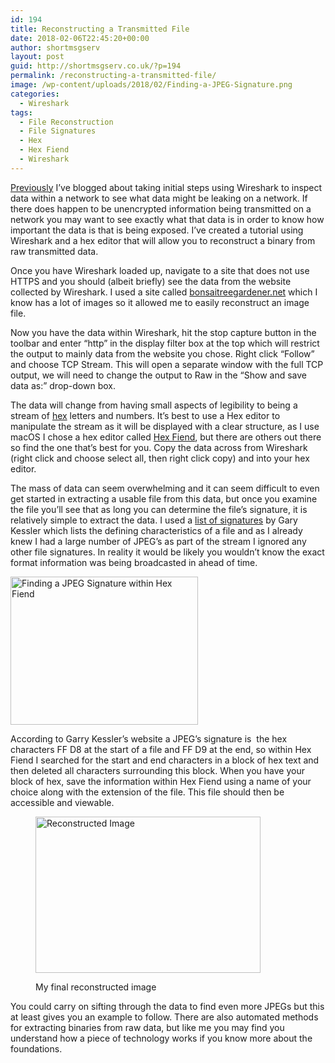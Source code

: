 ```yaml
---
id: 194
title: Reconstructing a Transmitted File
date: 2018-02-06T22:45:20+00:00
author: shortmsgserv
layout: post
guid: http://shortmsgserv.co.uk/?p=194
permalink: /reconstructing-a-transmitted-file/
image: /wp-content/uploads/2018/02/Finding-a-JPEG-Signature.png
categories:
  - Wireshark
tags:
  - File Reconstruction
  - File Signatures
  - Hex
  - Hex Fiend
  - Wireshark
---
```

[Previously](http://shortmsgserv.co.uk/diving-into-wireshark/) I&#8217;ve blogged about taking initial steps using Wireshark to inspect data within a network to see what data might be leaking on a network. If there does happen to be unencrypted information being transmitted on a network you may want to see exactly what that data is in order to know how important the data is that is being exposed. I&#8217;ve created a tutorial using Wireshark and a hex editor that will allow you to reconstruct a binary from raw transmitted data.

Once you have Wireshark loaded up, navigate to a site that does not use HTTPS and you should (albeit briefly) see the data from the website collected by Wireshark. I used a site called <a href="http://www.bonsaitreegardener.net" target="_blank" rel="noopener">bonsaitreegardener.net</a> which I know has a lot of images so it allowed me to easily reconstruct an image file.

Now you have the data within Wireshark, hit the stop capture button in the toolbar and enter &#8220;http&#8221; in the display filter box at the top which will restrict the output to mainly data from the website you chose. Right click &#8220;Follow&#8221; and choose TCP Stream. This will open a separate window with the full TCP output, we will need to change the output to Raw in the &#8220;Show and save data as:&#8221; drop-down box.

The data will change from having small aspects of legibility to being a stream of <a href="https://en.wikipedia.org/wiki/Hexadecimal" target="_blank" rel="noopener">hex</a> letters and numbers. It&#8217;s best to use a Hex editor to manipulate the stream as it will be displayed with a clear structure, as I use macOS I chose a hex editor called <a href="http://ridiculousfish.com/hexfiend/" target="_blank" rel="noopener">Hex Fiend</a>, but there are others out there so find the one that&#8217;s best for you. Copy the data across from Wireshark (right click and choose select all, then right click copy) and into your hex editor.

The mass of data can seem overwhelming and it can seem difficult to even get started in extracting a usable file from this data, but once you examine the file you&#8217;ll see that as long you can determine the file&#8217;s signature, it is relatively simple to extract the data. I used a <a href="https://www.garykessler.net/library/file_sigs.html" target="_blank" rel="noopener">list of signatures</a> by Gary Kessler which lists the defining characteristics of a file and as I already knew I had a large number of JPEG&#8217;s as part of the stream I ignored any other file signatures. In reality it would be likely you wouldn&#8217;t know the exact format information was being broadcasted in ahead of time.

<img class="aligncenter size-medium wp-image-207" src="https://i1.wp.com/shortmsgserv.co.uk/wp-content/uploads/2018/02/Finding-a-JPEG-Signature.png?resize=300%2C237" alt="Finding a JPEG Signature within Hex Fiend" width="300" height="237" srcset="https://i1.wp.com/shortmsgserv.co.uk/wp-content/uploads/2018/02/Finding-a-JPEG-Signature.png?resize=300%2C237 300w, https://i1.wp.com/shortmsgserv.co.uk/wp-content/uploads/2018/02/Finding-a-JPEG-Signature.png?resize=768%2C608 768w, https://i1.wp.com/shortmsgserv.co.uk/wp-content/uploads/2018/02/Finding-a-JPEG-Signature.png?w=800 800w" sizes="(max-width: 300px) 100vw, 300px" data-recalc-dims="1" /> 

According to Garry Kessler&#8217;s website a JPEG&#8217;s signature is  the hex characters FF D8 at the start of a file and FF D9 at the end, so within Hex Fiend I searched for the start and end characters in a block of hex text and then deleted all characters surrounding this block. When you have your block of hex, save the information within Hex Fiend using a name of your choice along with the extension of the file. This file should then be accessible and viewable.<figure id="attachment_204" aria-describedby="caption-attachment-204" style="width: 360px" class="wp-caption aligncenter">

<img class="size-full wp-image-204" src="https://i2.wp.com/shortmsgserv.co.uk/wp-content/uploads/2018/02/Reconstructed-Image.jpg?resize=360%2C250" alt="Reconstructed Image" width="360" height="250" srcset="https://i2.wp.com/shortmsgserv.co.uk/wp-content/uploads/2018/02/Reconstructed-Image.jpg?w=360 360w, https://i2.wp.com/shortmsgserv.co.uk/wp-content/uploads/2018/02/Reconstructed-Image.jpg?resize=300%2C208 300w" sizes="(max-width: 360px) 100vw, 360px" data-recalc-dims="1" /> <figcaption id="caption-attachment-204" class="wp-caption-text">My final reconstructed image</figcaption></figure> 

You could carry on sifting through the data to find even more JPEGs but this at least gives you an example to follow. There are also automated methods for extracting binaries from raw data, but like me you may find you understand how a piece of technology works if you know more about the foundations.